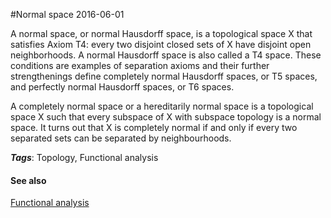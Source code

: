 
#Normal space
2016-06-01

A normal space, or normal Hausdorff space, is a topological space X that satisfies Axiom T4: every two disjoint closed sets of X have disjoint open neighborhoods. A normal Hausdorff space is also called a T4 space. These conditions are examples of separation axioms and their further strengthenings define completely normal Hausdorff spaces, or T5 spaces, and perfectly normal Hausdorff spaces, or T6 spaces.

A completely normal space or a hereditarily normal space is a topological space X such that every subspace of X with subspace topology is a normal space. It turns out that X is completely normal if and only if every two separated sets can be separated by neighbourhoods.

***Tags***: Topology, Functional analysis

#### See also
[Functional analysis](/functional_analysis)

